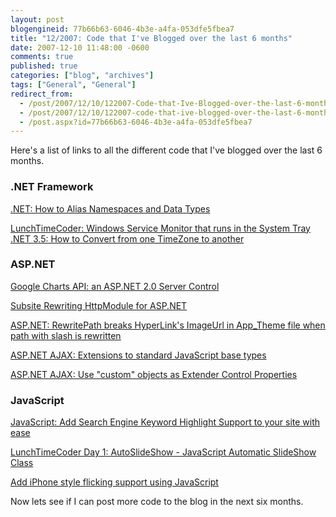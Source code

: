 ```yaml
---
layout: post
blogengineid: 77b66b63-6046-4b3e-a4fa-053dfe5fbea7
title: "12/2007: Code that I've Blogged over the last 6 months"
date: 2007-12-10 11:48:00 -0600
comments: true
published: true
categories: ["blog", "archives"]
tags: ["General", "General"]
redirect_from: 
  - /post/2007/12/10/122007-Code-that-Ive-Blogged-over-the-last-6-months
  - /post/2007/12/10/122007-code-that-ive-blogged-over-the-last-6-months
  - /post.aspx?id=77b66b63-6046-4b3e-a4fa-053dfe5fbea7
---
```

<!-- more -->

Here's a list of links to all the different code that I've blogged over the last 6 months.
<H3>.NET Framework</H3>

<A href="/Blog/Post.aspx?PostID=1426">.NET: How to Alias Namespaces and Data Types</A>

<A href="/Blog/Post.aspx?PostID=1393">LunchTimeCoder: Windows Service Monitor that runs in the System Tray</A> <A href="/Blog/Post.aspx?PostID=1379">.NET 3.5: How to Convert from one TimeZone to another</A> 
<H3>ASP.NET</H3>

<A href="/Blog/Post.aspx?PostID=1429">Google Charts API: an ASP.NET 2.0 Server Control</A>

<A href="/Blog/Post.aspx?PostID=1419">Subsite Rewriting HttpModule for ASP.NET</A>

<U><FONT color=#0066cc><A href="/Blog/Post.aspx?PostID=1416">ASP.NET: RewritePath breaks HyperLink's ImageUrl in App_Theme file when path with slash is rewritten</A></FONT></U>

<A href="/Blog/Post.aspx?PostID=1396">ASP.NET AJAX: Extensions to standard JavaScript base types</A> 

<A href="/Blog/Post.aspx?PostID=1377">ASP.NET AJAX: Use "custom" objects as Extender Control Properties</A>
<H3>JavaScript</H3>

<A href="/Blog/Post.aspx?PostID=1401">JavaScript: Add Search Engine Keyword Highlight Support to your site with ease</A>

<A href="/Blog/Post.aspx?PostID=1384">LunchTimeCoder Day 1: AutoSlideShow - JavaScript Automatic SlideShow Class</A>

<A href="/Blog/Post.aspx?PostID=1380">Add iPhone style flicking support using JavaScript</A> 

Now lets see if I can post more code to the blog in the next six months.
